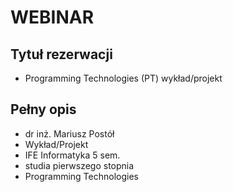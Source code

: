 # WEBINAR

## Tytuł rezerwacji

- Programming Technologies (PT) wykład/projekt

## Pełny opis

- dr inż. Mariusz Postół
- Wykład/Projekt
- IFE Informatyka 5 sem.
- studia pierwszego stopnia
- Programming Technologies
